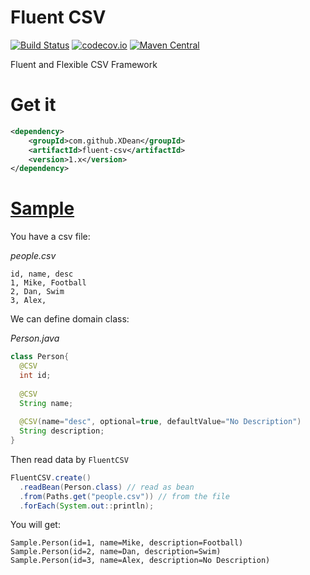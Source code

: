 # Fluent CSV
[![Build Status](https://travis-ci.org/XDean/Fluent-CSV.svg?branch=master)](https://travis-ci.org/XDean/Fluent-CSV)
[![codecov.io](http://codecov.io/github/XDean/Fluent-CSV/coverage.svg?branch=master)](https://codecov.io/gh/XDean/Fluent-CSV/branch/master)
[![Maven Central](https://maven-badges.herokuapp.com/maven-central/com.github.XDean/fluent-csv/badge.svg)](https://maven-badges.herokuapp.com/maven-central/com.github.XDean/fluent-csv)

Fluent and Flexible CSV Framework

# Get it 

```xml
<dependency>
    <groupId>com.github.XDean</groupId>
    <artifactId>fluent-csv</artifactId>
    <version>1.x</version>
</dependency>
```

# [Sample](src/test/java/xdean/csv/Sample.java)

You have a csv file:

*people.csv*

```csv
id, name, desc
1, Mike, Football
2, Dan, Swim
3, Alex,  
```

We can define domain class:

*Person.java*

```java
class Person{
  @CSV
  int id;
  
  @CSV
  String name;
  
  @CSV(name="desc", optional=true, defaultValue="No Description")
  String description;
}
```

Then read data by `FluentCSV`

```java
FluentCSV.create()
  .readBean(Person.class) // read as bean
  .from(Paths.get("people.csv")) // from the file
  .forEach(System.out::println);
```

You will get:

```
Sample.Person(id=1, name=Mike, description=Football)
Sample.Person(id=2, name=Dan, description=Swim)
Sample.Person(id=3, name=Alex, description=No Description)
```
